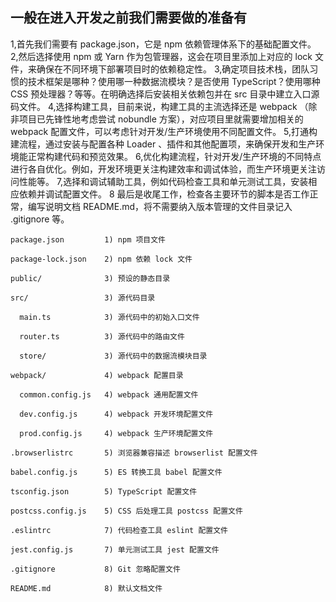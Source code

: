 ## 一般在进入开发之前我们需要做的准备有

1,首先我们需要有 package.json，它是 npm 依赖管理体系下的基础配置文件。
2,然后选择使用 npm 或 Yarn 作为包管理器，这会在项目里添加上对应的 lock 文件，来确保在不同环境下部署项目时的依赖稳定性。
3,确定项目技术栈，团队习惯的技术框架是哪种？使用哪一种数据流模块？是否使用 TypeScript？使用哪种 CSS 预处理器？等等。在明确选择后安装相关依赖包并在 src 目录中建立入口源码文件。
4,选择构建工具，目前来说，构建工具的主流选择还是 webpack （除非项目已先锋性地考虑尝试 nobundle 方案），对应项目里就需要增加相关的 webpack 配置文件，可以考虑针对开发/生产环境使用不同配置文件。
5,打通构建流程，通过安装与配置各种 Loader 、插件和其他配置项，来确保开发和生产环境能正常构建代码和预览效果。
6,优化构建流程，针对开发/生产环境的不同特点进行各自优化。例如，开发环境更关注构建效率和调试体验，而生产环境更关注访问性能等。
7,选择和调试辅助工具，例如代码检查工具和单元测试工具，安装相应依赖并调试配置文件。
8 最后是收尾工作，检查各主要环节的脚本是否工作正常，编写说明文档 README.md，将不需要纳入版本管理的文件目录记入 .gitignore 等。

```
package.json         1) npm 项目文件

package-lock.json    2) npm 依赖 lock 文件

public/              3) 预设的静态目录

src/                 3) 源代码目录

  main.ts            3) 源代码中的初始入口文件

  router.ts          3) 源代码中的路由文件

  store/             3) 源代码中的数据流模块目录

webpack/             4) webpack 配置目录

  common.config.js   4) webpack 通用配置文件

  dev.config.js      4) webpack 开发环境配置文件

  prod.config.js     4) webpack 生产环境配置文件

.browserlistrc       5) 浏览器兼容描述 browserlist 配置文件

babel.config.js      5) ES 转换工具 babel 配置文件

tsconfig.json        5) TypeScript 配置文件

postcss.config.js    5) CSS 后处理工具 postcss 配置文件

.eslintrc            7) 代码检查工具 eslint 配置文件

jest.config.js       7) 单元测试工具 jest 配置文件

.gitignore           8) Git 忽略配置文件

README.md            8) 默认文档文件

```
